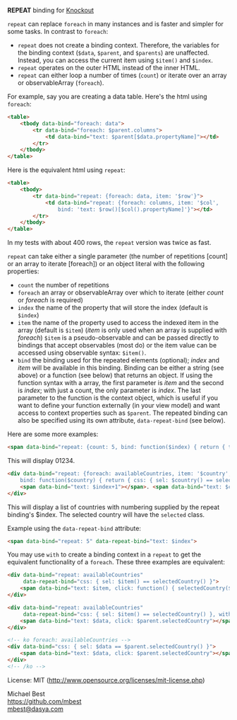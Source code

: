**REPEAT** binding for [Knockout](http://knockoutjs.com/)

`repeat` can replace `foreach` in many instances and is faster and simpler for some tasks. In contrast to `foreach`:
* `repeat` does not create a binding context. Therefore, the variables for the binding context (`$data`, `$parent`, and `$parents`) are unaffected. Instead, you can access the current item using `$item()` and `$index`.
* `repeat` operates on the outer HTML instead of the inner HTML.
* `repeat` can either loop a number of times (`count`) or iterate over an array or observableArray (`foreach`).

For example, say you are creating a data table. Here's the html using `foreach`:

```html
<table>
    <tbody data-bind="foreach: data">
        <tr data-bind="foreach: $parent.columns">
            <td data-bind="text: $parent[$data.propertyName]"></td>
        </tr>
    </tbody>
</table>
```
Here is the equivalent html using `repeat`:

```html
<table>
    <tbody>
        <tr data-bind="repeat: {foreach: data, item: '$row'}">
            <td data-bind="repeat: {foreach: columns, item: '$col',
                bind: 'text: $row()[$col().propertyName]'}"></td>
        </tr>
    </tbody>
</table>
```
In my tests with about 400 rows, the `repeat` version was twice as fast.

`repeat` can take either a single parameter (the number of repetitions [count] or an array to iterate [foreach])
or an object literal with the following properties:

* `count` the number of repetitions
* `foreach` an array or observableArray over which to iterate
   (either *count* or *foreach* is required)
* `index` the name of the property that will store the index (default is `$index`)
* `item` the name of the property used to access the indexed item in the array (default is `$item`)
   (*item* is only used when an array is supplied with *foreach*) `$item` is a pseudo-observable and
   can be passed directly to bindings that accept observables (most do) or the item value can be
   accessed using observable syntax: `$item()`.
* `bind` the binding used for the repeated elements (optional); *index* and *item* will be available
   in this binding. Binding can be either a string (see above) or a function (see below) that returns
   an object. If using the function syntax with a array, the first parameter is *item* and the second
   is *index*; with just a count, the only parameter is *index*. The last parameter to the function is
   the context object, which is useful if you want to define your function externally (in your view
   model) and want access to context properties such as `$parent`. The repeated binding can also be
   specified using its own attribute, `data-repeat-bind` (see below).

Here are some more examples:

```html
<span data-bind="repeat: {count: 5, bind: function($index) { return { text: $index } } }">
```

This will display 01234.

```html
<div data-bind="repeat: {foreach: availableCountries, item: '$country',
    bind: function($country) { return { css: { sel: $country() == selectedCountry() } } } }">
    <span data-bind="text: $index+1"></span>. <span data-bind="text: $country"></span>
</div>
```

This will display a list of countries with numbering supplied by the repeat binding's $index. The selected
country will have the `selected` class.

Example using the `data-repeat-bind` attribute:

```html
<span data-bind="repeat: 5" data-repeat-bind="text: $index">
```

You may use `with` to create a binding context in a `repeat` to get the equivalent functionality of a `foreach`. These three examples are equivalent:

```html
<div data-bind="repeat: availableCountries"
     data-repeat-bind="css: { sel: $item() == selectedCountry() }">
    <span data-bind="text: $item, click: function() { selectedCountry($item()); }"></span>
</div>
```
```html
<div data-bind="repeat: availableCountries"
     data-repeat-bind="css: { sel: $item() == selectedCountry() }, with: $item">
    <span data-bind="text: $data, click: $parent.selectedCountry"></span>
</div>
```
```html
<!-- ko foreach: availableCountries -->
<div data-bind="css: { sel: $data == $parent.selectedCountry() }">
    <span data-bind="text: $data, click: $parent.selectedCountry"></span>
</div>
<!-- /ko -->
```

License: MIT (http://www.opensource.org/licenses/mit-license.php)

Michael Best<br>
https://github.com/mbest<br>
mbest@dasya.com
